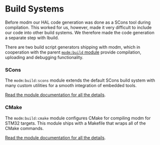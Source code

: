 # Build Systems

Before modm our HAL code generation was done as a SCons tool during
compilation. This worked for us, however, made it very difficult to include
our code into other build systems.
We therefore made the code generation a separate step with lbuild.

There are two build script generators shipping with modm, which in cooperation
with the parent [`modm:build` module](module/modm-build) provide compilation,
uploading and debugging functionality.

### SCons

The `modm:build:scons` module extends the default SCons build system with many
custom utilities for a smooth integration of embedded tools.

[Read the module documentation for all the details](module/modm-build-scons).

### CMake

The `modm:build:cmake` module configures CMake
for compiling modm for STM32 targets.
This module ships with a Makefile that wraps all of the CMake commands.

[Read the module documentation for all the details](module/modm-build-cmake).
